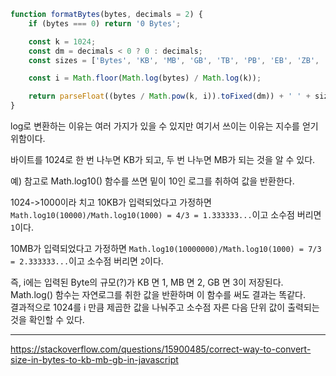 ```typescript
function formatBytes(bytes, decimals = 2) {
    if (bytes === 0) return '0 Bytes';

    const k = 1024;
    const dm = decimals < 0 ? 0 : decimals;
    const sizes = ['Bytes', 'KB', 'MB', 'GB', 'TB', 'PB', 'EB', 'ZB', 'YB'];

    const i = Math.floor(Math.log(bytes) / Math.log(k));

    return parseFloat((bytes / Math.pow(k, i)).toFixed(dm)) + ' ' + sizes[i];
}
```

log로 변환하는 이유는 여러 가지가 있을 수 있지만 여기서 쓰이는 이유는
지수를 얻기 위함이다.

바이트를 1024로 한 번 나누면 KB가 되고,
두 번 나누면 MB가 되는 것을 알 수 있다.

예)
참고로 Math.log10() 함수를 쓰면 밑이 10인 로그를 취하여 값을 반환한다.

1024->1000이라 치고
10KB가 입력되었다고 가정하면
`Math.log10(10000)/Math.log10(1000) = 4/3 = 1.333333...`이고 소수점 버리면 `1`이다.

10MB가 입력되었다고 가정하면
`Math.log10(10000000)/Math.log10(1000) = 7/3 = 2.333333...`이고 소수점 버리면 `2`이다.

즉,
i에는 입력된 Byte의 규모(?)가 KB 면 1, MB 면 2, GB 면 3이 저장된다.   
Math.log() 함수는 자연로그를 취한 값을 반환하며 이 함수를 써도 결과는 똑같다.   
결과적으로 1024를 i 만큼 제곱한 값을 나눠주고 소수점 자른 다음 단위 값이 출력되는 것을 확인할 수 있다.



***

https://stackoverflow.com/questions/15900485/correct-way-to-convert-size-in-bytes-to-kb-mb-gb-in-javascript
